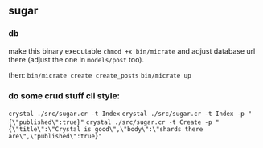 ## sugar

### db

make this binary executable `chmod +x bin/micrate` and adjust database url there (adjust the one in `models/post` too).

then:
`bin/micrate create create_posts`
`bin/micrate up`

### do some crud stuff cli style:

`crystal ./src/sugar.cr -t Index`
`crystal ./src/sugar.cr -t Index -p "{\"published\":true}"`
`crystal ./src/sugar.cr -t Create -p "{\"title\":\"Crystal is good\",\"body\":\"shards there are\",\"published\":true}"`
